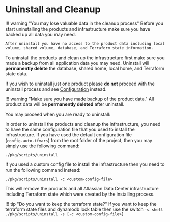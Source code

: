 # Uninstall and Cleanup 

!!! warning "You may lose valuable data in the cleanup process"
    Before you start uninstalling the products and infrastructure make sure you have backed up all data you may need. 
    
    After uninstall you have no access to the product data including local volume, shared volume, database, and Terraform state information. 


To uninstall the products and clean up the infrastructure first make sure you made a backup from all application data you may need.
Uninstall will **permanently delete** the database, shared home, local home, and Terraform state data.

If you wish to uninstall just one product please **do not** proceed with the uninstall process and see [Configuration](CONFIGURATION.md) instead. 

!!! warning "Make sure you have made backup of the product data."
    All product data will be **permanently deleted** after uninstall.

You may proceed when you are ready to uninstall:

In order to uninstall the products and cleanup the infrastructure, you need to have the same configuration file that you used to install the infrastructure. 
If you have used the default configuration file (`config.auto.tfvars`) from the root folder of the project, then you may simply use the following command:

```shell 
./pkg/scripts/uninstall
```

If you used a custom config file to install the infrastructure then you need to run the following command instead:
```
./pkg/scripts/uninstall -c <custom-config-file>
```

This will remove the products and all Atlassian Data Center infrastructure including Terraform state which were created by the installing process. 

!!! tip "Do you want to keep the terraform state?"
    If you want to keep the terraform state files and dynamodb lock table then use the switch `-s`:
    ```shell 
    ./pkg/scripts/uninstall -s [-c <custom-config-file>]
    ```
